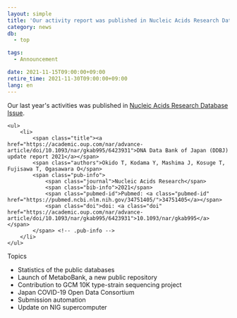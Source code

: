 ```yaml
---
layout: simple
title: 'Our activity report was published in Nucleic Acids Research Database Issue'
category: news
db:
  - top

tags:
  - Announcement

date: 2021-11-15T09:00:00+09:00
retire_time: 2021-11-30T09:00:00+09:00
lang: en
---
```


<p>Our last year's activities was published in <a href="https://academic.oup.com/nar/advance-article/doi/10.1093/nar/gkab995/6423931">Nucleic Acids Research Database Issue</a>.</p>

<div id="pub-list">

    <ul>
        <li>
            <span class="title"><a href="https://academic.oup.com/nar/advance-article/doi/10.1093/nar/gkab995/6423931">DNA Data Bank of Japan (DDBJ) update report 2021</a></span>
            <span class="authors">Okido T, Kodama Y, Mashima J, Kosuge T, Fujisawa T, Ogasawara O</span>
            <span class="pub-info">
                <span class="journal">Nucleic Acids Research</span>
                <span class="bib-info">2021</span>
                <span class="pubmed-id">Pubmed: <a class="pubmed-id" href="https://pubmed.ncbi.nlm.nih.gov/34751405/">34751405</a></span>
                <span class="doi">doi: <a class="doi" href="https://academic.oup.com/nar/advance-article/doi/10.1093/nar/gkab995/6423931">10.1093/nar/gkab995</a></span>
            </span> <!-- .pub-info -->
        </li>
    </ul>
</div>

<p>Topics</p>

<ul>
    <li>Statistics of the public databases</li>
    <li>Launch of MetaboBank, a new public repository</li>
    <li>Contribution to GCM 10K type-strain sequencing project</li>
    <li>Japan COVID-19 Open Data Consortium</li>
    <li>Submission automation</li>
    <li>Update on NIG supercomputer</li>
</ul>
